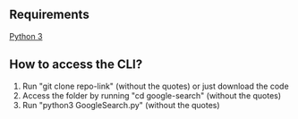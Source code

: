 ## Requirements
[Python 3](https://www.python.org)

## How to access the CLI?
1. Run "git clone repo-link" (without the quotes) or just download the code
2. Access the folder by running "cd google-search" (without the quotes)
3. Run "python3 GoogleSearch.py" (without the quotes)
